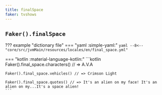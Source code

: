 ```yaml
---
title: finalSpace
faker: tvshows
---
```


## `Faker().finalSpace`

??? example "dictionary file"
    === "yaml :simple-yaml:"
        ```yaml
        --8<-- "core/src/jvmMain/resources/locales/en/final_space.yml"
        ```

=== "kotlin :material-language-kotlin:"
    ```kotlin
    Faker().final_space.characters() // => A.V.A

    Faker().final_space.vehicles() // => Crimson Light

    Faker().final_space.quotes() // => It's an alien on my face! It's an alien on my...It's a space alien!
    ```
